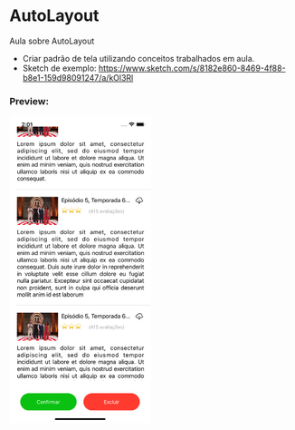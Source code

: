 # AutoLayout
Aula sobre AutoLayout

- Criar padrão de tela utilizando conceitos trabalhados em aula.
- Sketch de exemplo: https://www.sketch.com/s/8182e860-8469-4f88-b8e1-159d98091247/a/kOl3Rl

### Preview:

<img src="https://raw.githubusercontent.com/miziaalmeida/AutoLayout/main/img1.png" alt="Img1" width="250"/>

